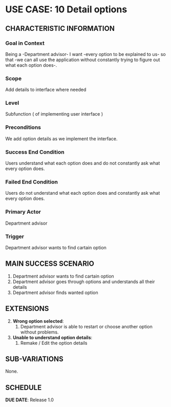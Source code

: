 # USE CASE: 10 Detail options

## CHARACTERISTIC INFORMATION

### Goal in Context

Being a -Department advisor- I want -every option to be explained to us- so that -we can all use the application without constantly trying to figure out what each option does-.

### Scope

Add details to interface where needed

### Level

Subfunction ( of implementing user interface )

### Preconditions

We add option details as we implement the interface.

### Success End Condition

Users understand what each option does and do not constantly ask what every option does.

### Failed End Condition

Users do not understand what each option does and constantly ask what every option does.

### Primary Actor

Department advisor

### Trigger

Department advisor wants to find cartain option

## MAIN SUCCESS SCENARIO

1. Department advisor wants to find cartain option
2. Department advisor goes through options and understands all their details
3. Department advisor finds wanted option

## EXTENSIONS

2. **Wrong option selected**:
    1. Department advisor is able to restart or choose another option without problems.
2. **Unable to understand option details**:
    1. Remake / Edit the option details

## SUB-VARIATIONS

None.

## SCHEDULE

**DUE DATE**: Release 1.0

